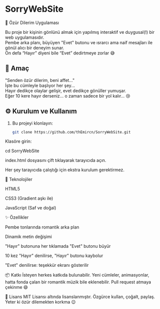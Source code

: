 # SorryWebSite

 💖 Özür Dilerim Uygulaması

Bu proje bir kişinin gönlünü almak için yapılmış interaktif ve duygusal(!) bir web uygulamasıdır.  
Pembe arka planı, büyüyen "Evet" butonu ve ısrarcı ama naif mesajları ile gönül alıcı bir deneyim sunar.  
On defa “Hayır” diyeni bile “Evet” dedirtmeye zorlar 😅



## 🎯 Amaç

"Senden özür dilerim, beni affet..."  
İşte bu cümleyle başlıyor her şey...  
Hayır dedikçe olaylar gelişir, evet dedikçe gönüller yumuşar.  
Eğer 10 kere hayır derseniz... o zaman sadece bir yol kalır... 😢



## ⚙️ Kurulum ve Kullanım

1. Bu projeyi klonlayın:

   ```bash
   git clone https://github.com/thEmircn/SorryWebSite.git
Klasöre girin:

cd SorryWebSite

index.html dosyasını çift tıklayarak tarayıcıda açın.

Her şey tarayıcıda çalıştığı için ekstra kurulum gerektirmez.



🧠 Teknolojiler

HTML5

CSS3 (Gradient aşkı ile)

JavaScript (Saf ve doğal)



✨ Özellikler

Pembe tonlarında romantik arka plan

Dinamik metin değişimi

"Hayır" butonuna her tıklamada "Evet" butonu büyür

10 kez "Hayır" denilirse, "Hayır" butonu kaybolur

"Evet" denilirse: teşekkür ekranı gösterilir



📦 Katkı
İsteyen herkes katkıda bulunabilir.
Yeni cümleler, animasyonlar, hatta fonda çalan bir romantik müzik bile eklenebilir.
Pull request atmaya çekinme 😄



📜 Lisans
MIT Lisansı altında lisanslanmıştır.
Özgürce kullan, çoğalt, paylaş.
Yeter ki özür dilemekten korkma 😉